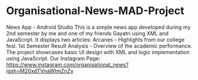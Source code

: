 # Organisational-News-MAD-Project
News App - Android Studio
This is a simple news app developed during my 2nd semester by me and one of my friends Gayatri using XML and JavaScript. It displays two articles:
Arcanes - Highlights from our college fest.
1st Semester Result Analysis - Overview of the academic performance.
The project showcases basic UI design with XML and logic implementation using JavaScript.
Our Instagram Page:
https://www.instagram.com/organisational_news?igsh=M20xdTVnaWtmZnZy
